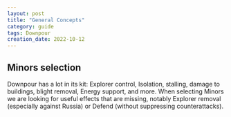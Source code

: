 ```yaml
---
layout: post
title: "General Concepts"
category: guide
tags: Downpour
creation_date: 2022-10-12
---
```


## Minors selection

Downpour has a lot in its kit: Explorer control, Isolation, stalling, damage to buildings, blight removal, Energy support, and more.
When selecting Minors we are looking for useful effects that are missing, notably Explorer removal (especially against Russia) or Defend
(without suppressing counterattacks).
